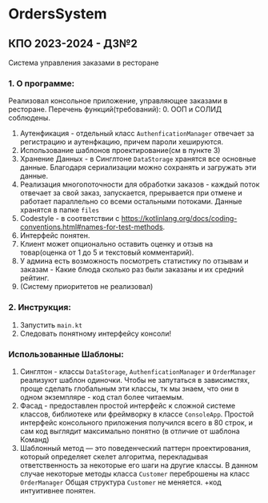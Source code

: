 # OrdersSystem
## КПО 2023-2024 - ДЗ№2
Cистема управления заказами в ресторане


### 1. О программе:

Реализовал консольное приложение, управляющее заказами в ресторане. 
Перечень функций(требований):
  0. ООП и СОЛИД соблюдены.
  1. Аутенфикация - отдельный класс `AuthenficationManager` отвечает за регистрацию и аутенфкацию, причем пароли хешируются.
  2. Использование шаблонов проектирование(см в пункте 3)
  3. Хранение Данных - в Синглтоне `DataStorage` хранятся все основные данные. Благодаря сериализации можно сохранять и загружать эти данные.
  4. Реализация многопоточности для обработки заказов - каждый поток отвечает за свой заказ, запускается, прерывается при отмене и работает параллельно со всеми остальными потоками. Данные хранятся в папке `files`
  5. Codestyle - в соответствии с https://kotlinlang.org/docs/coding-conventions.html#names-for-test-methods.
  6. Интерфейс понятен.
  7. Клиент может опционально оставить оценку и отзыв на товар(оценка от 1 до 5 и текстовый комментарий).
  8. У админа есть возможность посмотреть статистику по отзывам и заказам - Какие блюда сколько раз были заказаны и их средний рейтинг.
  9. (Систему приоритетов не реализовал)

### 2. Инструкция:

  1. Запустить `main.kt`
  2. Следовать понятному интерфейсу консоли!

### Использованные Шаблоны:
  1. Синглтон - классы `DataStorage`, `AuthenficationManager` и `OrderManager` реализуют шаблон одиночки.
      Чтобы не запутаться в зависимстях, проще сделать глобальным эти классы, тк мы знаем, что они в одном экземпляре - код стал более читаемым.
  3. Фасад - предоставлен простой интерфейс к сложной системе классов, библиотеке или фреймворку в классе `ConsoleApp`.
      Простой интерфейс консольного приложения получился всего в 80 строк, и сам код выглядит максимально понятно (в отличие от шаблона Команд)
  5. Шаблонный метод — это поведенческий паттерн проектирования, который определяет скелет алгоритма, перекладывая ответственность за некоторые его шаги на другие классы. В данном случае некоторые методы класса `Customer` переброшены на класс `OrderManager`
     Общая структура `Customer` не меняется. +код интуитивнее понятен.
